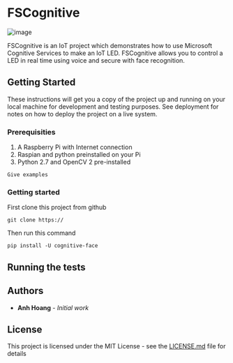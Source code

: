 # FSCognitive

![image](https://a2ua.com/cognitive/cognitive-004.jpg)

FSCognitive is an IoT project which demonstrates how to use Microsoft Cognitive Services to make an IoT LED.
FSCognitive allows you to control a LED in real time using voice and secure with face recognition.

## Getting Started

These instructions will get you a copy of the project up and running on your local machine for development and testing purposes. See deployment for notes on how to deploy the project on a live system.

### Prerequisities

1. A Raspberry Pi with Internet connection
2. Raspian and python preinstalled on your Pi
3. Python 2.7 and OpenCV 2 pre-installed

```
Give examples
```

### Getting started

First clone this project from github

```
git clone https://
```
Then run this command
```
pip install -U cognitive-face
```

## Running the tests

## Authors

* **Anh Hoang** - *Initial work*

## License

This project is licensed under the MIT License - see the [LICENSE.md](LICENSE.md) file for details

